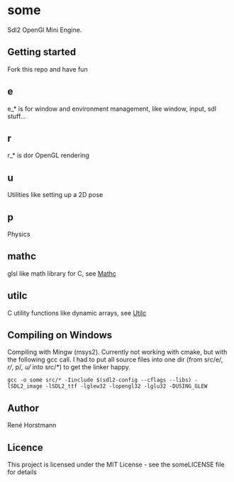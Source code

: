 # some
Sdl2 OpenGl Mini Engine.


## Getting started
Fork this repo and have fun

## e
e_* is for window and environment management, like window, input, sdl stuff...

## r
r_* is dor OpenGL rendering

## u
Utilities like setting up a 2D pose

## p
Physics

## mathc
glsl like math library for C, see [Mathc](https://github.com/renehorstmann/Mathc)

## utilc
C utility functions like dynamic arrays, see [Utilc](https://github.com/renehorstmann/Utilc)


## Compiling on Windows
Compiling with Mingw (msys2).
Currently not working with cmake, but with the following gcc call.
I had to put all source files into one dir (from src/e/*, r/*, p/*, u/* into src/*) to get the linker happy.
```
gcc -o some src/* -Iinclude $(sdl2-config --cflags --libs) -lSDL2_image -lSDL2_ttf -lglew32 -lopengl32 -lglu32 -DUSING_GLEW
```

## Author
René Horstmann

## Licence
This project is licensed under the MIT License - see the someLICENSE file for details
